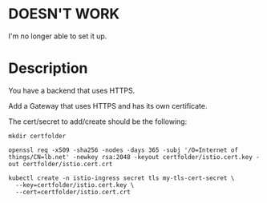 
# DOESN'T WORK

I'm no longer able to set it up.

# Description

You have a backend that uses HTTPS.

Add a Gateway that uses HTTPS and has its own certificate.

The cert/secret to add/create should be the following:

```shell
mkdir certfolder
```

```shell
openssl req -x509 -sha256 -nodes -days 365 -subj '/O=Internet of things/CN=lb.net' -newkey rsa:2048 -keyout certfolder/istio.cert.key -out certfolder/istio.cert.crt
```

```shell
kubectl create -n istio-ingress secret tls my-tls-cert-secret \
  --key=certfolder/istio.cert.key \
  --cert=certfolder/istio.cert.crt
```

